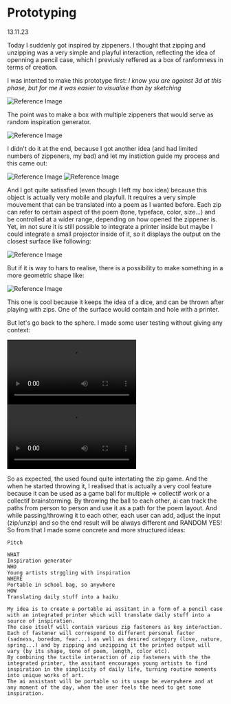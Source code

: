 # Prototyping

13.11.23

Today I suddenly got inspired by zippeners. I thought that zipping and unzipping was a very simple and playful interaction, reflecting the idea of openning a pencil case, which I previusly reffered as a box of ranfomness in terms of creation.

I was intented to make this prototype first:
*I know you are against 3d at this phase, but for me it was easier to visualise than by sketching*

![Reference Image](/process/prototyping/2023-11-14/20231114_Prototype_02.jpg)

The point was to make a box with multiple zippeners that would serve as random inspiration generator.

![Reference Image](/process/prototyping/2023-11-14/Idea01_User_Journey.png)

I didn't do it at the end, because I got another idea (and had limited numbers of zippeners, my bad) and let my instiction guide my process and this came out:

![Reference Image](/process/prototyping/2023-11-14/20231114_.Prototype_01.JPG)
![Reference Image](/process/prototyping/2023-11-14/20231114_.Prototype_01.1.JPG)

And I got quite satissfied (even though I left my box idea) because this object is actually very mobile and playfull. It requires a very simple mouvement that can be translated into a poem as I wanted before. Each zip can refer to certain aspect of the poem (tone, typeface, color, size...) and be controlled at a wider range, depending on how opened the zippener is. Yet, im not sure it is still possible to integrate a printer inside but maybe I could integrate a small projector inside of it, so it displays the output on the closest surface like following:

![Reference Image](/process/prototyping/2023-11-14/20231114_Mercedec.jpeg)

But if it is way to hars to realise, there is a possibility to make something in a more geometric shape like:

![Reference Image](/process/prototyping/2023-11-14/20231114_Prototype_03.jpg)

This one is cool because it keeps the idea of a dice, and can be thrown after playing with zips. One of the surface would contain and hole with a printer.

But let's go back to the sphere. I made some user testing without giving any context:

![Reference Image](/process/prototyping/2023-11-14/20231114_.PrototypeTesting_01.mov)
![Reference Video](/process/prototyping/2023-11-14/20231114_.PrototypeTesting_01.1.mov)

So as expected, the used found quite intertating the zip game. And the when he started throwing it, I realised that is actually a very cool feature because it can be used as a game ball for multiple => collectif work or a collectif brainstorming. By throwing the ball to each other, ai can track the paths from person to person and use it as a path for the poem layout. And while passing/throwing it to each other, each user can add, adjust the input (zip/unzip) and so the end result will be always different and RANDOM YES! So from that I made some concrete and more structured ideas:

    Pitch

    WHAT
    Inspiration generator 
    WHO
    Young artists strggling with inspiration
    WHERE
    Portable in school bag, so anywhere 
    HOW
    Translating daily stuff into a haiku

    My idea is to create a portable ai assitant in a form of a pencil case with an integrated printer which will translate daily stuff into a source of inspiration. 
    The case itself will contain various zip fasteners as key interaction. Each of fastener will correspond to different personal factor (sadness, boredom, fear...) as well as desired category (love, nature, spring...) and by zipping and unzipping it the printed output will vary (by its shape, tone of poem, length, color etc).
    By combining the tactile interaction of zip fasteners with the the integrated printer, the assitant encourages young artists to find inspiration in the simplicity of daily life, turning routine moments into unique works of art. 
    The ai assistant will be portable so its usage be everywhere and at any moment of the day, when the user feels the need to get some inspiration.
